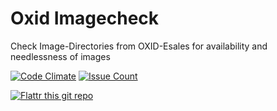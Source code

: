 # Oxid Imagecheck

Check Image-Directories from OXID-Esales for availability and needlessness of images

[![Code Climate](https://codeclimate.com/github/re4jh/oxidimagecheck/badges/gpa.svg)](https://codeclimate.com/github/re4jh/oxidimagecheck)
[![Issue Count](https://codeclimate.com/github/re4jh/oxidimagecheck/badges/issue_count.svg)](https://codeclimate.com/github/re4jh/oxidimagecheck)

 [![Flattr this git repo](http://api.flattr.com/button/flattr-badge-large.png)](https://flattr.com/submit/auto?user_id=_wolf_&url=https://github.com/re4jh/oxidimagecheck&title=re4jh/oxidimagecheck&language=&tags=github&category=software)